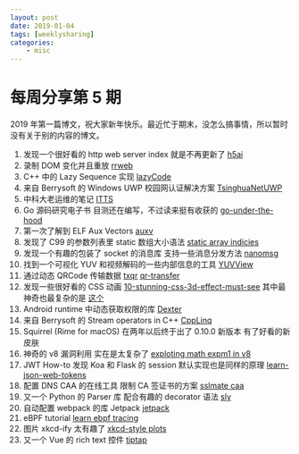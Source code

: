 ```yaml
---
layout: post
date: 2019-01-04
tags: [weeklysharing]
categories:
    - misc
---
```


# 每周分享第 5 期

2019 年第一篇博文，祝大家新年快乐。最近忙于期末，没怎么搞事情，所以暂时没有关于别的内容的博文。

1. 发现一个很好看的 http web server index 就是不再更新了 [h5ai](https://larsjung.de/h5ai/)
2. 录制 DOM 变化并且重放 [rrweb](https://github.com/rrweb-io/rrweb)
3. C++ 中的 Lazy Sequence 实现 [lazyCode](https://github.com/SaadAttieh/lazyCode)
4. 来自 Berrysoft 的 Windows UWP 校园网认证解决方案 [TsinghuaNetUWP](https://github.com/Berrysoft/TsinghuaNetUWP)
5. 中科大老运维的笔记 [ITTS](https://github.com/bg6cq/ITTS)
6. Go 源码研究电子书 目测还在编写，不过读来挺有收获的 [go-under-the-hood](https://github.com/changkun/go-under-the-hood)
7. 第一次了解到 ELF Aux Vectors [auxv](http://articles.manugarg.com/aboutelfauxiliaryvectors.html)
8. 发现了 C99 的参数列表里 static 数组大小语法 [static array indicies](https://hamberg.no/erlend/posts/2013-02-18-static-array-indices.html)
9. 发现一个有趣的包装了 socket 的消息库 支持一些消息分发方法 [nanomsg](https://nanomsg.org/index.html)
10. 找到一个可视化 YUV 和视频解码的一些内部信息的工具 [YUVView](https://github.com/IENT/YUView)
11. 通过动态 QRCode 传输数据 [txqr](https://github.com/divan/txqr) [qr-transfer](https://github.com/dangfan/qr-transfer)
12. 发现一些很好看的 CSS 动画 [10-stunning-css-3d-effect-must-see](https://redstapler.co/10-stunning-css-3d-effect-must-see/) 其中最神奇也最复杂的是 [这个](https://codepen.io/zadvorsky/pen/PNXbGo)
13. Android runtime 中动态获取权限的库 [Dexter](https://github.com/Karumi/Dexter)
14. 来自 Berrysoft 的 Stream operators in C++ [CppLinq](https://github.com/Berrysoft/CppLinq)
15. Squirrel (Rime for macOS) 在两年以后终于出了 0.10.0 新版本 有了好看的新皮肤
16. 神奇的 v8 漏洞利用 实在是太复杂了 [exploting math expm1 in v8](https://abiondo.me/2019/01/02/exploiting-math-expm1-v8/)
17. JWT How-to 发现 Koa 和 Flask 的 session 默认实现也是同样的原理 [learn-json-web-tokens](https://github.com/dwyl/learn-json-web-tokens)
18. 配置 DNS CAA 的在线工具 限制 CA 签证书的方案 [sslmate caa](https://sslmate.com/caa/)
19. 又一个 Python 的 Parser 库 配合有趣的 decorator 语法 [sly](https://github.com/dabeaz/sly)
20. 自动配置 webpack 的库 Jetpack [jetpack](https://github.com/KidkArolis/jetpack)
21. eBPF tutorial [learn ebpf tracing](http://www.brendangregg.com/blog/2019-01-01/learn-ebpf-tracing.html)
22. 图片 xkcd-ify 太有趣了 [xkcd-style plots](https://mathematica.stackexchange.com/questions/11350/xkcd-style-plots)
23. 又一个 Vue 的 rich text 控件 [tiptap](https://github.com/scrumpy/tiptap)